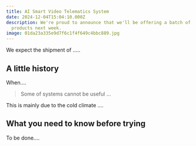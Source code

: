 ```yaml
---
title: AI Smart Video Telematics System
date: 2024-12-04T15:04:10.000Z
description: We're proud to announce that we'll be offering a batch of new
  products next week.
image: 01da23a335e9d7f6c1f4f649c4bbc889.jpg
---
```

We expect the shipment of  .....

## A little history

When....

> Some of systems cannot be useful ... 

This is mainly due to the cold climate ....

## What you need to know before trying

To be done....